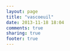 ```yaml
---
layout: page
title: "vascoeuil"
date: 2013-11-18 18:04
comments: true
sharing: true
footer: true
---
```

